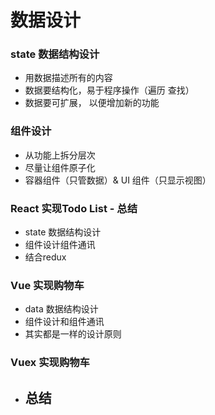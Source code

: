 # 数据设计

### state 数据结构设计
   - 用数据描述所有的内容
   - 数据要结构化，易于程序操作（遍历 查找）
   - 数据要可扩展， 以便增加新的功能
### 组件设计
   - 从功能上拆分层次
   - 尽量让组件原子化
   - 容器组件（只管数据）& UI 组件（只显示视图）
### React 实现Todo List - 总结
   - state 数据结构设计
   - 组件设计组件通讯
   - 结合redux
### Vue 实现购物车
   - data 数据结构设计
   - 组件设计和组件通讯
   - 其实都是一样的设计原则
### Vuex 实现购物车
   - 总结
     - 